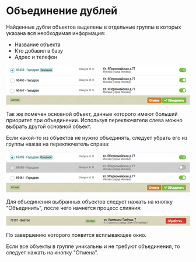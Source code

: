 # Объединение дублей

Найденные дубли объектов выделены в отдельные группы в которых указана вся необходимая информация: 
 - Название объекта
 - Кто добавил в базу
 - Адрес и телефон

![](../images/tools-deduplication-merge.png)


Так же помечен основной объект, данные которого имеют больший приоритет при объединении. 
Используя переключатели слева можно выбрать другой основной объект.

Если какой-то из объектов не нужно объединять, следует убрать его из группы нажав на переключатель справа:

![](../images/tools-deduplication-merge-with-unactive.png)

Для объединения выбранных объектов следует нажать на кнопку "Объединить", после чего начнется процесс слияния:

![](../images/tools-deduplication-merge-progress.png)

По завершению которого появится всплывающее окно.

Если все объекты в группе уникальны и не требуют объединения, то следует нажать на кнопку "Отмена".
